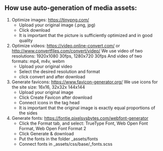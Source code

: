 ## How use auto-generation of media assets:

1. Optimize images: https://tinypng.com/
    - Upload your original image (.png, jpg)
    - Click download
    - It is important that the picture is sufficiently optimized and in good quality
2. Optimize videos: https://video.online-convert.com/ or http://www.convertfiles.com/convert/video/
    We use video of two resolutions: 1920x1080 30fps, 1280x720 30fps
    And video of two formats: mp4, m4v, webm
    - Upload your original video
    - Select the desired resolution and format
    - click convert and after download
3. Generate favicons: https://www.favicon-generator.org/
    We use icons for the site size: 16x16, 32x32x 144x144
    - Upload your original image
    - Click Create Favicon after download
    - Connect icons in the tag head
    - It is important that the original image is exactly equal proportions of the sides
4. Generate fonts: https://fontie.pixelsvsbytes.com/webfont-generator
    - Click the Format tab, and select: TrueType Font, Web Open Font Format, Web Open Font Format 2
    - Click Generate & download
    - Put the fonts in the folder _assets/fonts
    - Connect fonts in _assets/css/base/_fonts.scss
